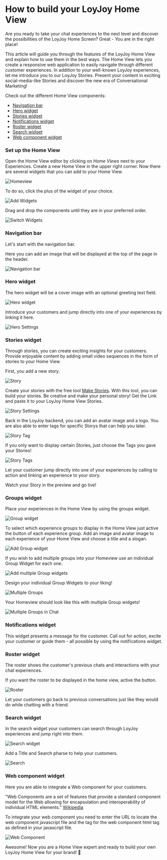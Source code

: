 # How to build your LoyJoy Home View

Are you ready to take your chat experiences to the next level and discover the possibilities of the LoyJoy Home Screen? Great - You are in the right place!

This article will guide you through the features of the LoyJoy Home View and explain how to use them in the best ways. The Home View lets you create a responsive web application to easily navigate through different customer experiences. In addition to your well-known LoyJoy experiences, let me introduce you to our LoyJoy Stories. Present your content in exciting social-media-like Stories and discover the new era of Conversational Marketing!


Check out the different Home View components:

- [Navigation bar](#Navigation-bar)
- [Hero widget](#Hero-widget)
- [Stories widget](#Stories-widget)
- [Notifications widget](#Notifications-widget)
- [Roster widget](#Roster-widget)
- [Search widget](#Search-widget)
- [Web component widget](#Web-component-widget)


### Set up the Home View

Open the Home View editor by clicking on *Home Views* next to your Experiences. Create a new Home View in the upper right corner. Now there are several widgets that you can add to your Home View.

![Homeview](/experiences/homeview/Homeviews.png)

To do so, click the plus of the widget of your choice.

![Add Widgets](/experiences/homeview/Add_widget.gif)

Drag and drop the components until they are in your preferred order.

![Switch Widgets](/experiences/homeview/Switch_widget.gif)

### Navigation bar

Let's start with the navigation bar.

Here you can add an image that will be displayed at the top of the page in the header.

![Navigation bar](/experiences/homeview/Navigationbar.png)

### Hero widget

The hero widget will be a cover image with an optional greeting text field.

![Hero widget](/experiences/homeview/Hero_chat.png)

Introduce your customers and jump directly into one of your experiences by linking it here.

![Hero Settings](/experiences/homeview/Hero_widget.png)

### Stories widget

Through stories, you can create exciting insights for your customers. Provide enjoyable content by adding small video sequences in the form of stories to your Home View.

First, you add a new story.

![Story](/experiences/homeview/Story.gif)

Create your stories with the free tool [Make Stories](https://makestories.io/). With this tool, you can build your stories. Be creative and make your personal story! Get the Link and paste it to your LoyJoy Home View Stories.

![Story Settings](/experiences/homeview/Story_settings.png)

Back in the LoyJoy backend, you can add an avatar image and a logo. You are also able to enter tags for specific Storys that can help you later. 

![Story Tag](/experiences/homeview/Tags_story.gif)

If you only want to display certain Stories, just choose the Tags you gave your Stories!

![Story Tags](/experiences/homeview/Story_tags.png)

Let your customer jump directly into one of your experiences by calling to action and linking an experience to your story.

Watch your Story in the preview and go live!

### Groups widget

Place your experiences in the Home View by using the groups widget.

![Group widget](/experiences/homeview/Groupone.png)

To select which experience groups to display in the Home View just active the button of each experience group. Add an image and avatar image to each experience of your Home View and choose a title and a slogan.

![Add Group widget](/experiences/homeview/Add_Group.png)

If you wish to add multiple groups into your Homeview use an individual Group Widget for each one. 

![Add multiple Group widgets](/experiences/homeview/Group_Widget.png)

Design your individual Group Widgets to your liking! 

![Multiple Groups](/experiences/homeview/Grouptwo.png)

Your Homeview should look like this with multiple Group widgets!

![Multiple Groups in Chat](/experiences/homeview/Groups.png)

### Notifications widget

This widget presents a message for the customer. Call out for action, excite your customer or guide them - all possible by using the notifications widget.

### Roster widget

The roster shows the customer's previous chats and interactions with your chat experiences.

If you want the roster to be displayed in the home view, active the button.

![Roster](/experiences/homeview/Roster.gif)

Let your customers go back to previous conversations just like they would do while chatting with a friend.

### Search widget 

In the search widget your customers can search through LoyJoy experiences and jump right into them.

![Search widget](/experiences/homeview/Search_Chat.png)

Add a Title and Search pharse to help your customers. 

![Search](/experiences/homeview/Search_Widget.png)

### Web component widget 

Here you are able to integrate a Web component for your customers. 

"Web Components are a set of features that provide a standard component model for the Web allowing for encapsulation and interoperability of individual HTML elements." [Wikipedia](https://en.wikipedia.org/wiki/Web_Components)

To integrate your web component you need to enter the URL to locate the web component javascript file and the tag  for the web component html tag as defined in your javascript file.

![Web Component](/experiences/homeview/Web_component.png)

Awesome! Now you are a Home View expert and ready to build your own LoyJoy Home View for your brand! :tada:
